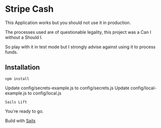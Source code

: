 # Stripe Cash

This Application works but you should not use it in production.

The processes used are of questionable legality, this project was a Can I without a Should I.

So play with it in test mode but I strongly advise against using it to process funds.

## Installation

``` npm install ```

Update config/secrets-example.js to config/secrets.js
Update config/local-example.js to config/local.js

``` Sails Lift ```

You're ready to go.




Build with [Sails](http://sailsjs.org)
